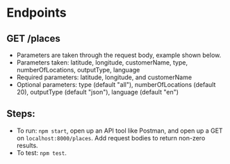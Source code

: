 # Endpoints
## GET /places
- Parameters are taken through the request body, example shown below. 
- Parameters taken: latitude, longitude, customerName, type, numberOfLocations, outputType, language
- Required parameters: latitude, longitude, and customerName
- Optional parameters: type (default "all"), numberOfLocations (default 20), outputType (default "json"), language (default "en")

## Steps:
- To run: `npm start`, open up an API tool like Postman, and open up a GET on `localhost:8000/places`. Add request bodies to return non-zero results.
- To test: `npm test`. 
